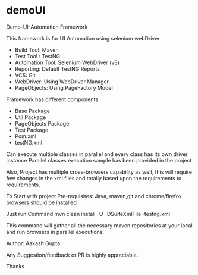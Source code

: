 # demoUI
Demo-UI-Automation Framework

This framework is for UI Automation using selenium webDriver
- Build Tool: Maven
- Test Tool : TestNG
- Automation Tool: Selenium WebDriver (v3)
- Reporting: Default TestNG Reports
- VCS: Git
- WebDriver: Using WebDriver Manager
- PageObjects: Using PageFactory Model

Framework has different components
- Base Package
- Util Package
- PageObjects Package
- Test Package
- Pom.xml
- testNG.xml

Can execute multiple classes in parallel 
and every class has its own driver instance
Parallel classes execution sample has been provided in the project

Also, Project has multiple cross-browsers capability as well, this will require few changes in the xml files 
and totally based upon the requirements to requirements. 

To Start with project
Pre-requisites:
Java, maven,git and chrome/firefox browsers should be installed

Just run Command 
mvn clean install -U -DSuiteXmlFile=testng.xml

This command will gather all the necessary maven repositories at your local and run browsers in parallel executions.

Author: Aakash Gupta 

Any Suggestion/feedback or PR is highly appreciable.

Thanks 
